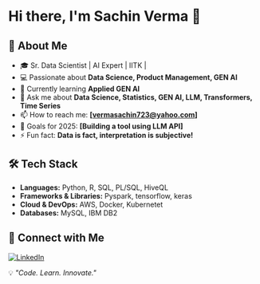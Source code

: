 # Hi there, I'm Sachin Verma 👋  

## 🚀 About Me  
- 🎓 Sr. Data Scientist | AI Expert | IITK |  
- 💻 Passionate about **Data Science, Product Management, GEN AI**  
- 🌱 Currently learning **Applied GEN AI**  
- 💬 Ask me about **Data Science, Statistics, GEN AI, LLM, Transformers, Time Series**  
- 📫 How to reach me: **[vermasachin723@yahoo.com]**  
- 🎯 Goals for 2025: **[Building a tool using LLM API]**  
- ⚡ Fun fact: **Data is fact, interpretation is subjective!**  

## 🛠️ Tech Stack  
- **Languages:** Python, R, SQL, PL/SQL, HiveQL
- **Frameworks & Libraries:** Pyspark, tensorflow, keras
- **Cloud & DevOps:** AWS, Docker, Kubernetet
- **Databases:** MySQL, IBM DB2

## 🔗 Connect with Me  
[![LinkedIn](https://img.shields.io/badge/LinkedIn-0077B5?style=for-the-badge&logo=linkedin&logoColor=white)]([https://www.linkedin.com/in/vermasachinds/])

💡 _"Code. Learn. Innovate."_  
